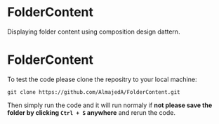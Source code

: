# FolderContent
Displaying folder content using composition design dattern.
# FolderContent

To test the code please clone the repositry to your local machine:

`git clone https://github.com/AlmajedA/FolderContent.git`

Then simply run the code and it will run normaly if **not please save the folder by clicking `Ctrl + S` anywhere** and rerun the code.


